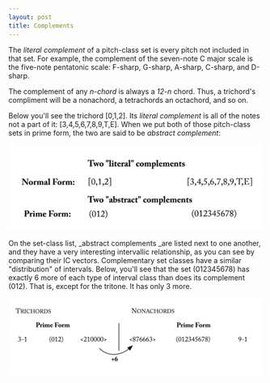 ```yaml
---
layout: post
title: Complements
---
```


The _literal complement_ of a pitch-class set is every pitch not included in that set. For example, the complement of the seven-note C major scale is the five-note pentatonic scale: F-sharp, G-sharp, A-sharp, C-sharp, and D-sharp.

The complement of any _n-chord_ is always a _12-n_ chord. Thus, a trichord's compliment will be a nonachord, a tetrachords an octachord, and so on.

Below you'll see the trichord [0,1,2]. Its _literal complement_ is all of the notes not a part of it: [3,4,5,6,7,8,9,T,E]. When we put both of those pitch-class sets in prime form, the two are said to be _abstract complement_:

![](Graphics/postTonal/complements.png)

On the set-class list, \_abstract complements \_are listed next to one another, and they have a very interesting intervallic relationship, as you can see by comparing their IC vectors. Complementary set classes have a similar "distribution" of intervals. Below, you'll see that the set (012345678) has exactly 6 more of each type of interval class than does its complement (012). That is, except for the tritone. It has only 3 more.

![](Graphics/postTonal/complementAndItsVector.png)
